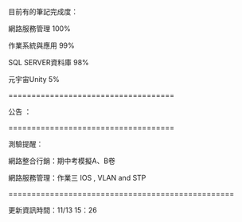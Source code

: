 目前有的筆記完成度：

網路服務管理 100%

作業系統與應用 99%

SQL SERVER資料庫 98%

元宇宙Unity 5%

====================================

公告 ：



====================================

測驗提醒：

網路整合行銷：期中考模擬A、B卷

網路服務管理：作業三 IOS , VLAN and STP

=================================================

更新資訊時間：11/13 15：26
